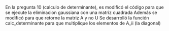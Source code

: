En la pregunta 10 (calculo de determinante), es modificó el código para que se ejecute la eliminacion gaussiana con una matriz cuadrada
Además se modificó para que retorne la matriz A y no U
Se desarrolló la función calc_determinante para que multiplique los elementos de A_ii (la diagonal)
